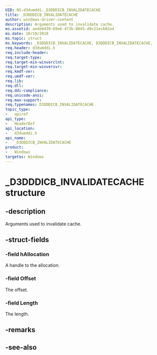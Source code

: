 ```yaml
---
UID: NS:d3dumddi._D3DDDICB_INVALIDATECACHE
title: _D3DDDICB_INVALIDATECACHE
author: windows-driver-content
description: Arguments used to invalidate cache.
ms.assetid: aede0439-69e6-473b-8845-d9c21ec682a4
ms.date: 10/19/2018
ms.topic: struct
ms.keywords: _D3DDDICB_INVALIDATECACHE, D3DDDICB_INVALIDATECACHE, 
req.header: d3dumddi.h
req.include-header:
req.target-type:
req.target-min-winverclnt:
req.target-min-winversvr:
req.kmdf-ver:
req.umdf-ver:
req.lib:
req.dll:
req.ddi-compliance:
req.unicode-ansi:
req.max-support:
req.typenames: D3DDDICB_INVALIDATECACHE
topic_type: 
-	apiref
api_type: 
-	HeaderDef
api_location: 
-	d3dumddi.h
api_name: 
-	_D3DDDICB_INVALIDATECACHE
product:
-	Windows
targetos: Windows
---
```


# _D3DDDICB_INVALIDATECACHE structure

## -description

Arguments used to invalidate cache.

## -struct-fields

### -field hAllocation

A handle to the allocation.

### -field Offset

The offset.

### -field Length
 
The length.

## -remarks

## -see-also
